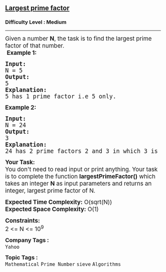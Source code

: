 <h2><a href="https://www.geeksforgeeks.org/problems/largest-prime-factor2601/1?page=1&category=sieve&sortBy=submissions">Largest prime factor</a></h2><h3>Difficulty Level : Medium</h3><hr><div class="problems_problem_content__Xm_eO"><p><span style="font-size: 14pt;">Given a number <strong>N</strong>, the task is to find the largest prime factor of that number.</span><br><span style="font-size: 14pt;">&nbsp;</span><span style="font-size: 14pt;"><strong>Example 1:</strong></span></p>
<pre><span style="font-size: 14pt;"><strong>Input:</strong>
N = 5
<strong>Output:</strong>
5
<strong>Explanation:</strong>
5 has 1 prime factor i.e 5 only.
</span></pre>
<p><span style="font-size: 14pt;"><strong>Example 2:</strong></span></p>
<pre><span style="font-size: 14pt;"><strong>Input:</strong>
N = 24
<strong>Output:</strong>
3
<strong>Explanation:</strong>
24 has 2 prime factors 2 and 3 in which 3 is greater.
</span></pre>
<p><span style="font-size: 14pt;"><strong>Your Task:</strong></span><br><span style="font-size: 14pt;">You don't need to read input or print anything. Your task is to complete the function <strong>largestPrimeFactor()</strong>&nbsp;which takes&nbsp;an integer <strong>N</strong> as input parameters&nbsp;and returns an integer, largest prime factor of N.</span></p>
<p><span style="font-size: 14pt;"><strong>Expected Time Complexity:</strong> O(sqrt(N))</span><br><span style="font-size: 14pt;"><strong>Expected Space Complexity:</strong> O(1)</span></p>
<p><span style="font-size: 14pt;"><strong>Constraints:</strong></span><br><span style="font-size: 14pt;">2 &lt;= N &lt;= 10<sup>9</sup></span></p></div><p><span style=font-size:18px><strong>Company Tags : </strong><br><code>Yahoo</code>&nbsp;<br><p><span style=font-size:18px><strong>Topic Tags : </strong><br><code>Mathematical</code>&nbsp;<code>Prime Number</code>&nbsp;<code>sieve</code>&nbsp;<code>Algorithms</code>&nbsp;